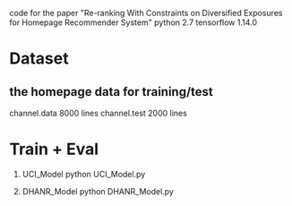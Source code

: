 
code for the paper "Re-ranking With Constraints on Diversified Exposures for Homepage Recommender System"
python 2.7
tensorflow 1.14.0

# Dataset
## the homepage data for training/test
channel.data         8000 lines
channel.test         2000 lines


# Train + Eval
1. UCI_Model
python UCI_Model.py

2. DHANR_Model
python DHANR_Model.py